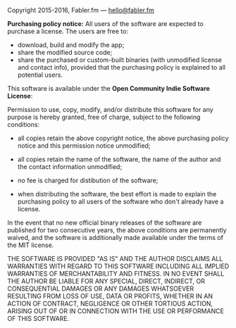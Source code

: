 Copyright 2015-2016, Fabler.fm — hello@fabler.fm

**Purchasing policy notice:** All users of the software are expected to purchase a license. The users are free to:

* download, build and modify the app;
* share the modified source code;
* share the purchased or custom-built binaries (with unmodified license and contact info), provided that the purchasing policy is explained to all potential users.


This software is available under the **Open Community Indie Software License**:

Permission to use, copy, modify, and/or distribute this software for any purpose is hereby granted, free of charge, subject to the following conditions:

* all copies retain the above copyright notice, the above purchasing policy notice and this permission notice unmodified;

* all copies retain the name of the software, the name of the author and the contact information unmodified;

* no fee is charged for distibution of the software;

* when distributing the software, the best effort is made to explain the purchasing policy to all users of the software who don't already have a license.

In the event that no new official binary releases of the software are published for two consecutive years, the above conditions are permanently waived, and the software is additionally made available under the terms of the MIT license.

THE SOFTWARE IS PROVIDED "AS IS" AND THE AUTHOR DISCLAIMS ALL WARRANTIES WITH REGARD TO THIS SOFTWARE INCLUDING ALL IMPLIED WARRANTIES OF MERCHANTABILITY AND FITNESS. IN NO EVENT SHALL THE AUTHOR BE LIABLE FOR ANY SPECIAL, DIRECT, INDIRECT, OR CONSEQUENTIAL DAMAGES OR ANY DAMAGES WHATSOEVER RESULTING FROM LOSS OF USE, DATA OR PROFITS, WHETHER IN AN ACTION OF CONTRACT, NEGLIGENCE OR OTHER TORTIOUS ACTION, ARISING OUT OF OR IN CONNECTION WITH THE USE OR PERFORMANCE OF THIS SOFTWARE.
